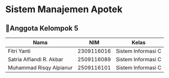 # Sistem Manajemen Apotek

## 👥Anggota Kelompok 5
| Nama                      | NIM           | Kelas             |
|---------------------------|---------------|-------------------|
| Fitri Yanti               | 2309116016    | Sistem Informasi C |
| Satria Alfiandi R. Akbar  | 2509116089    | Sistem Informasi C |
| Muhammad Risqy Alpianur   | 2509116101    | Sistem Informasi C |
